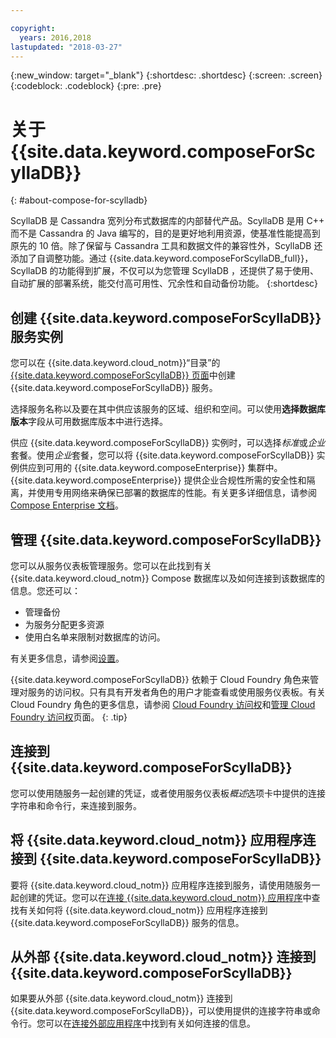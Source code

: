 ```yaml
---

copyright:
  years: 2016,2018
lastupdated: "2018-03-27"
---
```


{:new_window: target="_blank"}
{:shortdesc: .shortdesc}
{:screen: .screen}
{:codeblock: .codeblock}
{:pre: .pre}

# 关于 {{site.data.keyword.composeForScyllaDB}}
{: #about-compose-for-scylladb}

ScyllaDB 是 Cassandra 宽列分布式数据库的内部替代产品。ScyllaDB 是用 C++ 而不是 Cassandra 的 Java 编写的，目的是更好地利用资源，使基准性能提高到原先的 10 倍。除了保留与 Cassandra 工具和数据文件的兼容性外，ScyllaDB 还添加了自调整功能。通过 {{site.data.keyword.composeForScyllaDB_full}}，ScyllaDB 的功能得到扩展，不仅可以为您管理 ScyllaDB ，还提供了易于使用、自动扩展的部署系统，能交付高可用性、冗余性和自动备份功能。
{:shortdesc}

## 创建 {{site.data.keyword.composeForScyllaDB}} 服务实例

您可以在 {{site.data.keyword.cloud_notm}}“目录”的 [{{site.data.keyword.composeForScyllaDB}} 页面](https://console.{DomainName}/catalog/services/compose-for-scylladb/)中创建 {{site.data.keyword.composeForScyllaDB}} 服务。

选择服务名称以及要在其中供应该服务的区域、组织和空间。可以使用**选择数据库版本**字段从可用数据库版本中进行选择。

供应 {{site.data.keyword.composeForScyllaDB}} 实例时，可以选择*标准*或*企业*套餐。使用*企业*套餐，您可以将 {{site.data.keyword.composeForScyllaDB}} 实例供应到可用的 {{site.data.keyword.composeEnterprise}} 集群中。{{site.data.keyword.composeEnterprise}} 提供企业合规性所需的安全性和隔离，并使用专用网络来确保已部署的数据库的性能。有关更多详细信息，请参阅 [Compose Enterprise 文档](../ComposeEnterprise/index.html)。

## 管理 {{site.data.keyword.composeForScyllaDB}}

您可以从服务仪表板管理服务。您可以在此找到有关 {{site.data.keyword.cloud_notm}} Compose 数据库以及如何连接到该数据库的信息。您还可以：

- 管理备份
- 为服务分配更多资源 
- 使用白名单来限制对数据库的访问。 

有关更多信息，请参阅[设置](./dashboard-settings.html)。

{{site.data.keyword.composeForScyllaDB}} 依赖于 Cloud Foundry 角色来管理对服务的访问权。只有具有开发者角色的用户才能查看或使用服务仪表板。有关 Cloud Foundry 角色的更多信息，请参阅 [Cloud Foundry 访问权](https://console.bluemix.net/docs/iam/cfaccess.html#cfaccess)和[管理 Cloud Foundry 访问权](https://console.bluemix.net/docs/iam/mngcf.html#mngcf)页面。
{: .tip}

## 连接到 {{site.data.keyword.composeForScyllaDB}}

您可以使用随服务一起创建的凭证，或者使用服务仪表板*概述*选项卡中提供的连接字符串和命令行，来连接到服务。

## 将 {{site.data.keyword.cloud_notm}} 应用程序连接到 {{site.data.keyword.composeForScyllaDB}}

要将 {{site.data.keyword.cloud_notm}} 应用程序连接到服务，请使用随服务一起创建的凭证。您可以在[连接 {{site.data.keyword.cloud_notm}} 应用程序](./connecting-bluemix-app.html)中查找有关如何将 {{site.data.keyword.cloud_notm}} 应用程序连接到 {{site.data.keyword.composeForScyllaDB}} 服务的信息。

## 从外部 {{site.data.keyword.cloud_notm}} 连接到 {{site.data.keyword.composeForScyllaDB}}

如果要从外部 {{site.data.keyword.cloud_notm}} 连接到 {{site.data.keyword.composeForScyllaDB}}，可以使用提供的连接字符串或命令行。您可以在[连接外部应用程序](./connecting-external.html)中找到有关如何连接的信息。
